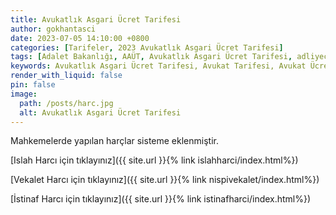 ```yaml
---
title: Avukatlık Asgari Ücret Tarifesi
author: gokhantasci
date: 2023-07-05 14:10:00 +0800
categories: [Tarifeler, 2023 Avukatlık Asgari Ücret Tarifesi]
tags: [Adalet Bakanlığı, AAÜT, Avukatlık Asgari Ücret Tarifesi, adliyeci]
keywords: Avukatlık Asgari Ücret Tarifesi, Avukat Tarifesi, Avukat Ücreti
render_with_liquid: false
pin: false
image:
  path: /posts/harc.jpg
  alt: Avukatlık Asgari Ücret Tarifesi
---
```


Mahkemelerde yapılan harçlar  sisteme eklenmiştir.


[Islah Harcı için tıklayınız]({{ site.url }}{% link islahharci/index.html%})

[Vekalet Harcı için tıklayınız]({{ site.url }}{% link nispivekalet/index.html%})

[İstinaf Harcı için tıklayınız]({{ site.url }}{% link istinafharci/index.html%})